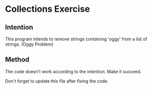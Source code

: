 # Collections Exercise

## Intention

This program intends to remove strings containing 'oggy' from a list of strings. (Oggy Problem)

## Method

The code doesn't work according to the intention. Make it succeed.

Don't forget to update this file after fixing the code.
